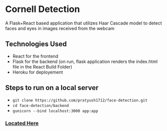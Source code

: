 # Cornell Detection
A Flask+React based application that utilizes Haar Cascade model to detect faces and eyes in images received from the webcam

## Technologies Used
- React for the frontend
- Flask for the backend (on run, flask application renders the index.html file in the React Build Folder)
- Heroku for deployement

## Steps to run on a local server
- ```git clone https://github.com/pratyush1712/face-detection.git```
- ```cd face-detection/backend```
- ```gunicorn --bind localhost:3000 app:app```

### <a href="https://cornell-detection.herokuapp.com/" target="_blank">Located Here</a>
